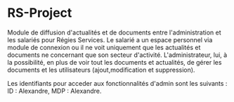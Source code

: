 # RS-Project
Module de diffusion d'actualités et de documents entre l'administration et les salariés pour Régies Services. 
Le salarié a un espace personnel via module de connexion ou il ne voit uniquement que les actualités et documents ne concernant que son secteur d'activité.
L'administrateur, lui, à la possibilité, en plus de voir tout les documents et actualités, de gérer les documents et les utilisateurs (ajout,modification et suppression).

Les identifiants pour acceder aux fonctionnalités d'admin sont les suivants : ID : Alexandre, MDP : Alexandre.
